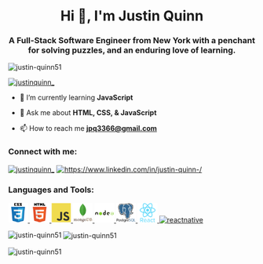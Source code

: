 <h1 align="center">Hi 👋, I'm Justin Quinn</h1>
<h3 align="center">A Full-Stack Software Engineer from New York with a penchant for solving puzzles, and an enduring love of learning.</h3>

<p align="left"> <img src="https://komarev.com/ghpvc/?username=justin-quinn51&label=Profile%20views&color=0e75b6&style=flat" alt="justin-quinn51" /> </p>

<p align="left"> <a href="https://twitter.com/justinquinn_" target="blank"><img src="https://img.shields.io/twitter/follow/justinquinn_?logo=twitter&style=for-the-badge" alt="justinquinn_" /></a> </p>

- 🌱 I’m currently learning **JavaScript**

- 💬 Ask me about **HTML, CSS, & JavaScript**

- 📫 How to reach me **jpq3366@gmail.com**

<h3 align="left">Connect with me:</h3>
<p align="left">
<a href="https://twitter.com/justinquinn_" target="blank"><img align="center" src="https://raw.githubusercontent.com/rahuldkjain/github-profile-readme-generator/master/src/images/icons/Social/twitter.svg" alt="justinquinn_" height="30" width="40" /></a>
<a href="https://linkedin.com/in/https://www.linkedin.com/in/justin-quinn-/" target="blank"><img align="center" src="https://raw.githubusercontent.com/rahuldkjain/github-profile-readme-generator/master/src/images/icons/Social/linked-in-alt.svg" alt="https://www.linkedin.com/in/justin-quinn-/" height="30" width="40" /></a>
</p>

<h3 align="left">Languages and Tools:</h3>
<p align="left"> <a href="https://www.w3schools.com/css/" target="_blank" rel="noreferrer"> <img src="https://raw.githubusercontent.com/devicons/devicon/master/icons/css3/css3-original-wordmark.svg" alt="css3" width="40" height="40"/> </a> <a href="https://www.w3.org/html/" target="_blank" rel="noreferrer"> <img src="https://raw.githubusercontent.com/devicons/devicon/master/icons/html5/html5-original-wordmark.svg" alt="html5" width="40" height="40"/> </a> <a href="https://developer.mozilla.org/en-US/docs/Web/JavaScript" target="_blank" rel="noreferrer"> <img src="https://raw.githubusercontent.com/devicons/devicon/master/icons/javascript/javascript-original.svg" alt="javascript" width="40" height="40"/> </a> <a href="https://www.mongodb.com/" target="_blank" rel="noreferrer"> <img src="https://raw.githubusercontent.com/devicons/devicon/master/icons/mongodb/mongodb-original-wordmark.svg" alt="mongodb" width="40" height="40"/> </a> <a href="https://nodejs.org" target="_blank" rel="noreferrer"> <img src="https://raw.githubusercontent.com/devicons/devicon/master/icons/nodejs/nodejs-original-wordmark.svg" alt="nodejs" width="40" height="40"/> </a> <a href="https://www.postgresql.org" target="_blank" rel="noreferrer"> <img src="https://raw.githubusercontent.com/devicons/devicon/master/icons/postgresql/postgresql-original-wordmark.svg" alt="postgresql" width="40" height="40"/> </a> <a href="https://reactjs.org/" target="_blank" rel="noreferrer"> <img src="https://raw.githubusercontent.com/devicons/devicon/master/icons/react/react-original-wordmark.svg" alt="react" width="40" height="40"/> </a> <a href="https://reactnative.dev/" target="_blank" rel="noreferrer"> <img src="https://reactnative.dev/img/header_logo.svg" alt="reactnative" width="40" height="40"/> </a> </p>

<p><img align="left" src="https://github-readme-stats.vercel.app/api/top-langs?username=justin-quinn51&show_icons=true&locale=en&layout=compact" alt="justin-quinn51" /></p>

<p>&nbsp;<img align="center" src="https://github-readme-stats.vercel.app/api?username=justin-quinn51&show_icons=true&locale=en" alt="justin-quinn51" /></p>

<p><img align="center" src="https://github-readme-streak-stats.herokuapp.com/?user=justin-quinn51&" alt="justin-quinn51" /></p>

